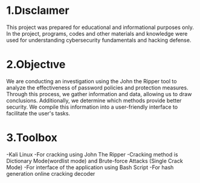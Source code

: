 # 1.Dısclaımer
This project was prepared for educational and informational purposes only. In the project, programs, codes and other materials and knowledge were used for  understanding cybersecurity fundamentals and hacking defense.

# 2.Objectıve
We are conducting an investigation using the John the Ripper tool to analyze the effectiveness of password policies and protection measures. Through this process, we gather information and data, allowing us to draw conclusions. Additionally, we determine which methods provide better security. We compile this information into a user-friendly interface to facilitate the user's tasks.

# 3.Toolbox
-Kali Linux
-For cracking using John The Ripper
-Cracking method is Dictionary Mode(wordlist mode) and Brute-force Attacks (Single Crack Mode)
-For interface of the application using Bash Script
-For hash generation online cracking decoder


